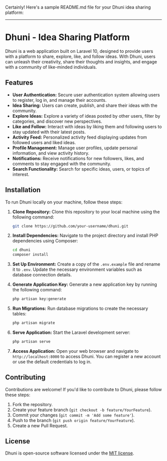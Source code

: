 Certainly! Here's a sample README.md file for your Dhuni idea sharing platform:

---

# Dhuni - Idea Sharing Platform

Dhuni is a web application built on Laravel 10, designed to provide users with a platform to share, explore, like, and follow ideas. With Dhuni, users can unleash their creativity, share their thoughts and insights, and engage with a community of like-minded individuals.

## Features

- **User Authentication:** Secure user authentication system allowing users to register, log in, and manage their accounts.
- **Idea Sharing:** Users can create, publish, and share their ideas with the community.
- **Explore Ideas:** Explore a variety of ideas posted by other users, filter by categories, and discover new perspectives.
- **Like and Follow:** Interact with ideas by liking them and following users to stay updated with their latest posts.
- **Activity Feed:** Personalized activity feed displaying updates from followed users and liked ideas.
- **Profile Management:** Manage user profiles, update personal information, and view activity history.
- **Notifications:** Receive notifications for new followers, likes, and comments to stay engaged with the community.
- **Search Functionality:** Search for specific ideas, users, or topics of interest.

## Installation

To run Dhuni locally on your machine, follow these steps:

1. **Clone Repository:** Clone this repository to your local machine using the following command:

   ```bash
   git clone https://github.com/your-username/dhuni.git
   ```

2. **Install Dependencies:** Navigate to the project directory and install PHP dependencies using Composer:

   ```bash
   cd dhuni
   composer install
   ```

3. **Set Up Environment:** Create a copy of the `.env.example` file and rename it to `.env`. Update the necessary environment variables such as database connection details.

4. **Generate Application Key:** Generate a new application key by running the following command:

   ```bash
   php artisan key:generate
   ```

5. **Run Migrations:** Run database migrations to create the necessary tables:

   ```bash
   php artisan migrate
   ```

6. **Serve Application:** Start the Laravel development server:

   ```bash
   php artisan serve
   ```

7. **Access Application:** Open your web browser and navigate to `http://localhost:8000` to access Dhuni. You can register a new account or use the default credentials to log in.

## Contributing

Contributions are welcome! If you'd like to contribute to Dhuni, please follow these steps:

1. Fork the repository.
2. Create your feature branch (`git checkout -b feature/YourFeature`).
3. Commit your changes (`git commit -m 'Add some feature'`).
4. Push to the branch (`git push origin feature/YourFeature`).
5. Create a new Pull Request.

## License

Dhuni is open-source software licensed under the [MIT license](LICENSE).
